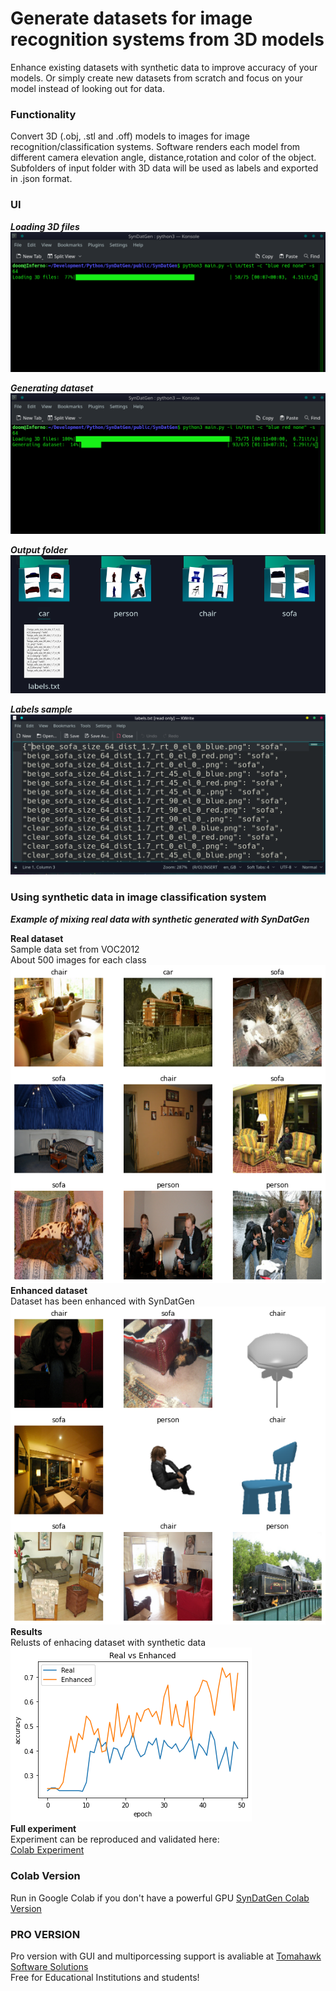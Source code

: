 # Generate datasets for image recognition systems from 3D models
Enhance existing datasets with synthetic data to improve accuracy of your models.
Or simply create new datasets from scratch and focus on your model instead of looking out for data.


### Functionality
Convert 3D (.obj, .stl and .off) models to images for image recognition/classification systems. 
Software renders each model from different camera elevation angle, distance,rotation and color of the object.
Subfolders of input folder with 3D data will be used as labels and exported in .json format.


### UI
***Loading 3D files***\
![Loading 3D files](UI/Loading%20models.png)

***Generating dataset***\
![Generating dataset](UI/Generating%20dataset.png)

***Output folder***\
![Output folder](UI/output_folder.png)

***Labels sample***\
![Labels](UI/labels.png)


### Using synthetic data in image classification system
***Example of mixing real data with synthetic generated with SynDatGen***

**Real dataset**\
Sample data set from VOC2012\
About 500 images for each class\
![Real_data](Results/real_data.png)\
**Enhanced dataset**\
Dataset has been enhanced with SynDatGen\
![enhanced_data](Results/enhanced_data.png)\
**Results**\
Relusts of enhacing dataset with synthetic data\
![results](Results/real_vs_enhanced.png)\
**Full experiment**\
Experiment can be reproduced and validated here:\
[Colab Experiment](https://colab.research.google.com/drive/1SaZaPVJGgoNMRPobCiwJ9i-LG4hbE2Ti)

### Colab Version
Run in Google Colab if you don't have a powerful GPU
[SynDatGen Colab Version](https://colab.research.google.com/drive/1gbUGjm5ZAXtcPgERu9FR2jAYC16dpSA0)

### PRO VERSION
Pro version with GUI and multiporcessing support is avaliable at [Tomahawk Software Solutions](https://tomahawk-software.solutions)\
Free for Educational Institutions and students!
